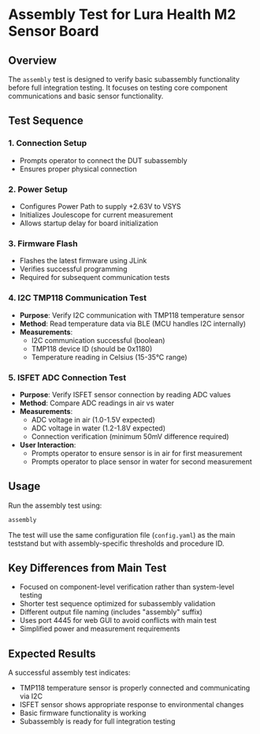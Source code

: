 # Assembly Test for Lura Health M2 Sensor Board

## Overview

The `assembly` test is designed to verify basic subassembly functionality before full integration testing. It focuses on testing core component communications and basic sensor functionality.

## Test Sequence

### 1. Connection Setup
- Prompts operator to connect the DUT subassembly
- Ensures proper physical connection

### 2. Power Setup  
- Configures Power Path to supply +2.63V to VSYS
- Initializes Joulescope for current measurement
- Allows startup delay for board initialization

### 3. Firmware Flash
- Flashes the latest firmware using JLink
- Verifies successful programming
- Required for subsequent communication tests

### 4. I2C TMP118 Communication Test
- **Purpose**: Verify I2C communication with TMP118 temperature sensor
- **Method**: Read temperature data via BLE (MCU handles I2C internally)  
- **Measurements**:
  - I2C communication successful (boolean)
  - TMP118 device ID (should be 0x1180)
  - Temperature reading in Celsius (15-35°C range)

### 5. ISFET ADC Connection Test
- **Purpose**: Verify ISFET sensor connection by reading ADC values
- **Method**: Compare ADC readings in air vs water
- **Measurements**:
  - ADC voltage in air (1.0-1.5V expected)
  - ADC voltage in water (1.2-1.8V expected) 
  - Connection verification (minimum 50mV difference required)
- **User Interaction**:
  - Prompts operator to ensure sensor is in air for first measurement
  - Prompts operator to place sensor in water for second measurement

## Usage

Run the assembly test using:
```bash
assembly
```

The test will use the same configuration file (`config.yaml`) as the main teststand but with assembly-specific thresholds and procedure ID.

## Key Differences from Main Test

- Focused on component-level verification rather than system-level testing
- Shorter test sequence optimized for subassembly validation
- Different output file naming (includes "assembly" suffix)
- Uses port 4445 for web GUI to avoid conflicts with main test
- Simplified power and measurement requirements

## Expected Results

A successful assembly test indicates:
- TMP118 temperature sensor is properly connected and communicating via I2C
- ISFET sensor shows appropriate response to environmental changes
- Basic firmware functionality is working
- Subassembly is ready for full integration testing